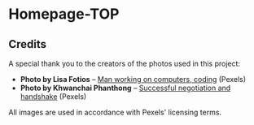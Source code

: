 # Homepage-TOP
## Credits  

A special thank you to the creators of the photos used in this project:  

- **Photo by Lisa Fotios** – [Man working on computers, coding](https://www.pexels.com/photo/man-working-on-computers-coding-16129724/) (Pexels)  
- **Photo by Khwanchai Phanthong** – [Successful negotiation and handshake](https://www.pexels.com/photo/successful-negotiate-and-handshake-concept-two-businessman-shake-hand-with-partner-to-celebration-partnership-and-teamwork-business-deal-12885861/) (Pexels)  

All images are used in accordance with Pexels' licensing terms.
